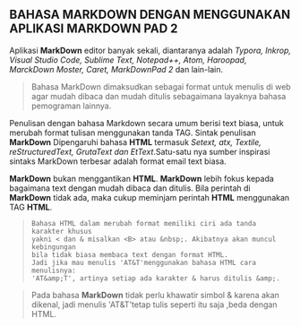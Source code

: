 ## BAHASA MARKDOWN DENGAN MENGGUNAKAN APLIKASI MARKDOWN PAD 2  ##

Aplikasi **MarkDown** editor banyak sekali, diantaranya adalah *Typora, Inkrop, Visual Studio Code, Sublime Text, Notepad++, Atom, Haroopad, MarckDown Moster, Caret, MarkDownPad 2* dan lain-lain.

> Bahasa MarkDown dimaksudkan sebagai format untuk menulis di web agar mudah dibaca dan mudah ditulis sebagaimana layaknya bahasa pemograman lainnya.

Penulisan dengan bahasa Markdown secara umum berisi text biasa, untuk merubah format tulisan menggunakan tanda TAG. Sintak penulisan **MarkDown** Dipengaruhi bahasa **HTML** termasuk *Setext, atx, Textile, reStructuredText, GrutaText dan EtText*.Satu-satu nya sumber inspirasi sintaks MarkDown terbesar adalah format email text biasa.

**MarkDown** bukan menggantikan **HTML**. **MarkDown** lebih fokus kepada bagaimana text dengan mudah dibaca dan ditulis. Bila perintah di **MarkDown** tidak ada, maka cukup meminjam perintah **HTML** menggunakan TAG **HTML**.


>     Bahasa HTML dalam merubah format memiliki ciri ada tanda karakter khusus
>     yakni < dan & misalkan <B> atau &nbsp;. Akibatnya akan muncul kebingungan
>     bila tidak biasa membaca text dengan format HTML.
>     Jadi jika mau menulis 'AT&T'menggunakan bahasa HTML cara menulisnya:
>     'AT&amp;T', artinya setiap ada karakter & harus ditulis &amp;.

> Pada bahasa **MarkDown** tidak perlu khawatir simbol & karena akan dikenal, jadi menulis 'AT&T'tetap tulis seperti itu saja ,beda dengan HTML.
